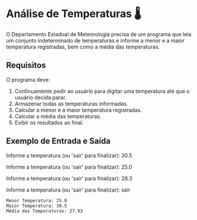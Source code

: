 # Análise de Temperaturas 🌡️

O Departamento Estadual de Meteorologia precisa de um programa que leia um conjunto indeterminado de temperaturas e informe a menor e a maior temperatura registradas, bem como a média das temperaturas. 

## Requisitos

O programa deve:

1. Continuamente pedir ao usuário para digitar uma temperatura até que o usuário decida parar.
2. Armazenar todas as temperaturas informadas.
3. Calcular a menor e a maior temperatura registradas.
4. Calcular a média das temperaturas.
5. Exibir os resultados ao final.

## Exemplo de Entrada e Saída

Informe a temperatura (ou 'sair' para finalizar): 30.5

Informe a temperatura (ou 'sair' para finalizar): 25.0

Informe a temperatura (ou 'sair' para finalizar): 28.3

Informe a temperatura (ou 'sair' para finalizar): sair

>
    Menor Temperatura: 25.0
    Maior Temperatura: 30.5
    Média das Temperaturas: 27.93
